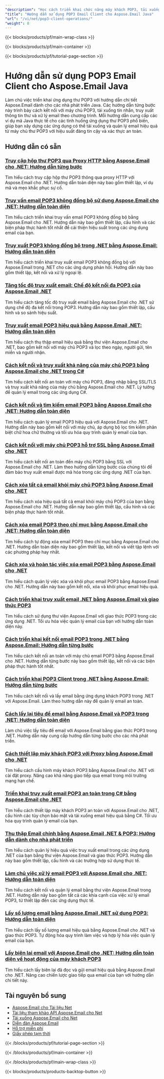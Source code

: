 ```yaml
---
"description": "Học cách triển khai chức năng máy khách POP3, tải xuống tin nhắn và xử lý email từ máy chủ POP3 bằng Aspose.Email cho Java."
"title": "Hướng dẫn sử dụng POP3 Email Client cho Aspose.Email Java"
"url": "/vi/net/pop3-client-operations/"
"weight": 8
---
```


{{< blocks/products/pf/main-wrap-class >}}

{{< blocks/products/pf/main-container >}}

{{< blocks/products/pf/tutorial-page-section >}}
# Hướng dẫn sử dụng POP3 Email Client cho Aspose.Email Java

Làm chủ việc triển khai ứng dụng thư POP3 với hướng dẫn chi tiết Aspose.Email dành cho các nhà phát triển Java. Các hướng dẫn từng bước này trình bày cách kết nối với máy chủ POP3, tải xuống tin nhắn, truy xuất thông tin thư và xử lý email theo chương trình. Mỗi hướng dẫn cung cấp các ví dụ mã Java thực tế cho các tình huống ứng dụng thư POP3 phổ biến, giúp bạn xây dựng các ứng dụng có thể tải xuống và quản lý email hiệu quả từ máy chủ thư POP3 với hiệu suất đáng tin cậy và xác thực an toàn.

## Hướng dẫn có sẵn

### [Truy cập hộp thư POP3 qua Proxy HTTP bằng Aspose.Email cho .NET: Hướng dẫn từng bước](./aspose-email-dotnet-pop3-http-proxy-integration/)
Tìm hiểu cách truy cập hộp thư POP3 thông qua proxy HTTP với Aspose.Email cho .NET. Hướng dẫn toàn diện này bao gồm thiết lập, ví dụ mã và mẹo khắc phục sự cố.

### [Truy vấn email POP3 không đồng bộ sử dụng Aspose.Email cho .NET: Hướng dẫn toàn diện](./asynchronous-pop3-email-queries-aspose-email-net/)
Tìm hiểu cách triển khai truy vấn email POP3 không đồng bộ bằng Aspose.Email cho .NET. Hướng dẫn này bao gồm thiết lập, cấu hình và các biện pháp thực hành tốt nhất để cải thiện hiệu suất trong các ứng dụng email của bạn.

### [Truy xuất POP3 không đồng bộ trong .NET bằng Aspose.Email: Hướng dẫn toàn diện](./asynchronous-pop3-retrieval-aspose-email-net/)
Tìm hiểu cách triển khai truy xuất email POP3 không đồng bộ với Aspose.Email trong .NET cho các ứng dụng phản hồi. Hướng dẫn này bao gồm thiết lập, kết nối và xử lý ngoại lệ.

### [Tăng tốc độ truy xuất email: Chế độ kết nối đa POP3 của Aspose.Email .NET](./aspose-email-net-pop3-performance-enhancement/)
Tìm hiểu cách tăng tốc độ truy xuất email bằng Aspose.Email cho .NET sử dụng chế độ đa kết nối trong POP3. Hướng dẫn này bao gồm thiết lập, cấu hình và so sánh hiệu suất.

### [Truy xuất email POP3 hiệu quả bằng Aspose.Email .NET: Hướng dẫn toàn diện](./aspose-email-net-pop3-retrieval-guide/)
Tìm hiểu cách thu thập email hiệu quả bằng thư viện Aspose.Email cho .NET, bao gồm kết nối với máy chủ POP3 và lọc theo ngày, người gửi, tên miền và người nhận.

### [Cách kết nối và truy xuất khả năng của máy chủ POP3 bằng Aspose.Email cho .NET trong C#](./connect-retrieve-pop3-server-capabilities-aspose-email-dotnet/)
Tìm hiểu cách kết nối an toàn với máy chủ POP3, đăng nhập bằng SSL/TLS và truy xuất khả năng của máy chủ bằng Aspose.Email cho .NET. Lý tưởng để quản lý email trong các ứng dụng C#.

### [Cách kết nối và tìm kiếm email POP3 bằng Aspose.Email cho .NET: Hướng dẫn toàn diện](./aspose-email-net-pop3-connection-search/)
Tìm hiểu cách quản lý email POP3 hiệu quả với Aspose.Email cho .NET. Hướng dẫn này bao gồm kết nối với máy chủ, áp dụng bộ lọc tìm kiếm phân biệt chữ hoa chữ thường và tối ưu hóa quy trình quản lý email của bạn.

### [Cách kết nối với máy chủ POP3 hỗ trợ SSL bằng Aspose.Email cho .NET](./connect-to-ssl-pop3-server-aspose-email-net/)
Tìm hiểu cách kết nối an toàn đến máy chủ POP3 bằng SSL với Aspose.Email cho .NET. Làm theo hướng dẫn từng bước của chúng tôi để đảm bảo truy xuất email được mã hóa trong các ứng dụng .NET của bạn.

### [Cách xóa tất cả email khỏi máy chủ POP3 bằng Aspose.Email cho .NET](./delete-all-pop3-emails-aspose-net/)
Tìm hiểu cách xóa hiệu quả tất cả email khỏi máy chủ POP3 của bạn bằng Aspose.Email cho .NET. Hướng dẫn này bao gồm thiết lập, cấu hình và các biện pháp thực hành tốt nhất.

### [Cách xóa email POP3 theo chỉ mục bằng Aspose.Email cho .NET: Hướng dẫn toàn diện](./delete-pop3-emails-using-aspose-email-net/)
Tìm hiểu cách tự động xóa email POP3 theo chỉ mục bằng Aspose.Email cho .NET. Hướng dẫn toàn diện này bao gồm thiết lập, kết nối và viết tập lệnh với các phương pháp hay nhất.

### [Cách xóa và hoàn tác việc xóa email POP3 bằng Aspose.Email cho .NET](./pop3-email-deletion-undeletion-aspose-dotnet/)
Tìm hiểu cách quản lý việc xóa và khôi phục email POP3 bằng Aspose.Email cho .NET. Hướng dẫn này bao gồm kết nối, xóa và khôi phục email hiệu quả.

### [Cách triển khai truy xuất email .NET bằng Aspose.Email và giao thức POP3](./implement-dotnet-email-retrieval-aspose-email-pop3/)
Tìm hiểu cách sử dụng thư viện Aspose.Email với giao thức POP3 trong các ứng dụng .NET. Tối ưu hóa việc quản lý email của bạn với hướng dẫn toàn diện này.

### [Cách triển khai kết nối email POP3 trong .NET bằng Aspose.Email: Hướng dẫn từng bước](./implement-pop3-email-connection-net-aspose-email/)
Tìm hiểu cách kết nối an toàn với máy chủ email POP3 bằng Aspose.Email cho .NET. Hướng dẫn từng bước này bao gồm thiết lập, kết nối và các biện pháp thực hành tốt nhất.

### [Cách triển khai POP3 Client trong .NET bằng Aspose.Email: Hướng dẫn từng bước](./implement-pop3-client-aspose-email-dotnet/)
Tìm hiểu cách kết nối và lấy email bằng ứng dụng khách POP3 trong .NET với Aspose.Email. Làm theo hướng dẫn này để quản lý email an toàn.

### [Cách lấy lại tiêu đề email bằng Aspose.Email và POP3 trong .NET: Hướng dẫn toàn diện](./aspose-email-net-retrieve-email-headers-pop3/)
Làm chủ việc lấy tiêu đề email với Aspose.Email bằng giao thức POP3 trong .NET. Hướng dẫn này cung cấp hướng dẫn từng bước cho các nhà phát triển.

### [Cách thiết lập máy khách POP3 với Proxy bằng Aspose.Email cho .NET](./setup-pop3-client-proxy-aspose-email-net/)
Tìm hiểu cách cấu hình máy khách POP3 bằng Aspose.Email cho .NET với cài đặt proxy. Nâng cao khả năng giao tiếp qua email trong môi trường mạng hạn chế.

### [Triển khai truy xuất email POP3 an toàn trong C# bằng Aspose.Email cho .NET](./secure-pop3-email-retrieval-aspose-csharp/)
Tìm hiểu cách thiết lập máy khách POP3 an toàn với Aspose.Email cho .NET, cấu hình các tùy chọn bảo mật và tải xuống email hiệu quả bằng C#. Tối ưu hóa quy trình quản lý email của bạn.

### [Thu thập Email chính bằng Aspose.Email .NET & POP3: Hướng dẫn dành cho nhà phát triển](./mastering-email-retrieval-aspose-dotnet-pop3-client/)
Tìm hiểu cách quản lý hiệu quả việc truy xuất email trong các ứng dụng .NET của bạn bằng thư viện Aspose.Email và giao thức POP3. Hướng dẫn này bao gồm thiết lập, cấu hình và các trường hợp sử dụng thực tế.

### [Làm chủ việc xử lý email POP3 với Aspose.Email cho .NET: Hướng dẫn toàn diện](./pop3-email-handling-aspose-email-dotnet/)
Tìm hiểu cách kết nối và quản lý email bằng thư viện Aspose.Email trong .NET. Hướng dẫn này bao gồm tất cả các khía cạnh của việc xử lý email POP3, từ thiết lập đến các ứng dụng thực tế.

### [Lấy số lượng email bằng Aspose.Email .NET sử dụng POP3: Hướng dẫn toàn diện](./aspose-email-net-pop3-email-count-retrieval/)
Tìm hiểu cách lấy số lượng email hiệu quả bằng Aspose.Email cho .NET và giao thức POP3. Tự động hóa quy trình làm việc và hợp lý hóa việc quản lý email của bạn.

### [Lấy biên lai email với Aspose.Email cho .NET: Hướng dẫn toàn diện về hoạt động của máy khách POP3](./retrieve-email-receipts-aspose-net/)
Tìm hiểu cách lấy biên lai đã đọc và gửi email hiệu quả bằng Aspose.Email cho .NET. Nâng cao chiến lược giao tiếp qua email của bạn với hướng dẫn chi tiết này.

## Tài nguyên bổ sung

- [Aspose.Email cho Tài liệu Net](https://docs.aspose.com/email/net/)
- [Tài liệu tham khảo API Aspose.Email cho Net](https://reference.aspose.com/email/net/)
- [Tải xuống Aspose.Email cho Net](https://releases.aspose.com/email/net/)
- [Diễn đàn Aspose.Email](https://forum.aspose.com/c/email)
- [Hỗ trợ miễn phí](https://forum.aspose.com/)
- [Giấy phép tạm thời](https://purchase.aspose.com/temporary-license/)

{{< /blocks/products/pf/tutorial-page-section >}}

{{< /blocks/products/pf/main-container >}}

{{< /blocks/products/pf/main-wrap-class >}}

{{< blocks/products/products-backtop-button >}}